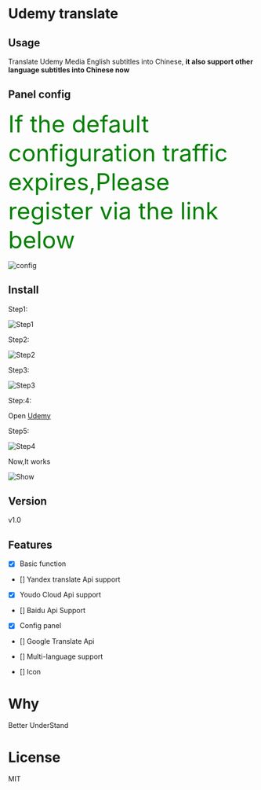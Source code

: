 Udemy translate
====

## Usage

Translate Udemy Media English subtitles into Chinese, **it also support other language subtitles into Chinese now**

## Panel config

<font color=green size=7>If the default configuration traffic expires,Please register via the link below</font>


![config](https://github.com/ChenYCL/chrome-extension-udemy-translate/raw/master/media/config.png=400x480)

## Install
Step1:

![Step1](https://github.com/ChenYCL/chrome-extension-udemy-translate/raw/master/media/step1.png=400x480)

Step2:

![Step2](https://github.com/ChenYCL/chrome-extension-udemy-translate/raw/master/media/step2.png=400x480)

Step3:

![Step3](https://github.com/ChenYCL/chrome-extension-udemy-translate/raw/master/media/step3.png=400x480)

Step:4:

Open [Udemy](https://www.udemy.com/mern-stack-front-to-back/)

Step5:

![Step4](https://github.com/ChenYCL/chrome-extension-udemy-translate/raw/master/media/step4.png=400x480)

Now,It works

![Show](https://github.com/ChenYCL/chrome-extension-udemy-translate/raw/master/media/show.png=400x480)

## Version

v1.0 

## Features

- [x] Basic function

- [] Yandex translate Api support

- [x] Youdo Cloud Api  support

- [] Baidu Api Support

- [x] Config panel

- [] Google Translate Api

- [] Multi-language support

- [] Icon

# Why

Better UnderStand

# License

MIT

